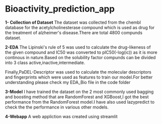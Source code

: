 # Bioactivity_prediction_app

**1- Collection of Dataset**
The dataset was collected from the chembl database for the acetylcholinesterase compound which is used as drug for the treatment of alzheimer's disease.There are total 4800 compunds dataset.

**2-EDA**
The Lipinski's rule of 5 was used to calculate the drug-likeness of the given compound and IC50 was converted to pIC50(-log(ic)) as it is more continous in nature.Based on the solubility factor compunds can be divided into 3 class active,inactive,intermediate.

Finally,PaDEL-Descriptor was used to calculate the molecular descriptors and fingerprints which were used as features to train our model.For better understanding please check my EDA_Bio file in the code folder

**3-Model**
I have trained the dataset on the 2 most commonly used bagging and boosting method that are RandomForest and XGBoost,I got the best performance from the RandomForest model.I have also used lazypredict to check the  the performance in various other models.

**4-Webapp**
A web appliction was created using streamlit
